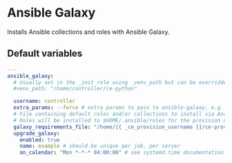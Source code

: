 # Ansible Galaxy
Installs Ansible collections and roles with Ansible Galaxy.

<!--TOC-->
<!--ENDTOC-->

<!--ROLEVARS-->
## Default variables
```yaml
---
ansible_galaxy:
  # Usually set in the _init role using _venv_path but can be overridden.
  #venv_path: "/home/controller/ce-python"

  username: controller
  extra_params: --force # extra params to pass to ansible-galaxy, e.g. -p /path/to/install
  # File containing default roles and/or collections to install via Ansible Galaxy.
  # Roles will be installed to $HOME/.ansible/roles for the provision user. This roles_path should be added to your ansible.cfg file.
  galaxy_requirements_file: "/home/{{ _ce_provision_username }}/ce-provision/config/files/galaxy-requirements.yml"
  upgrade_galaxy:
    enabled: true
    name: example # should be unique per job, per server
    on_calendar: "Mon *-*-* 04:00:00" # see systemd.time documentation - https://www.freedesktop.org/software/systemd/man/latest/systemd.time.html#Calendar%20Events

```

<!--ENDROLEVARS-->
